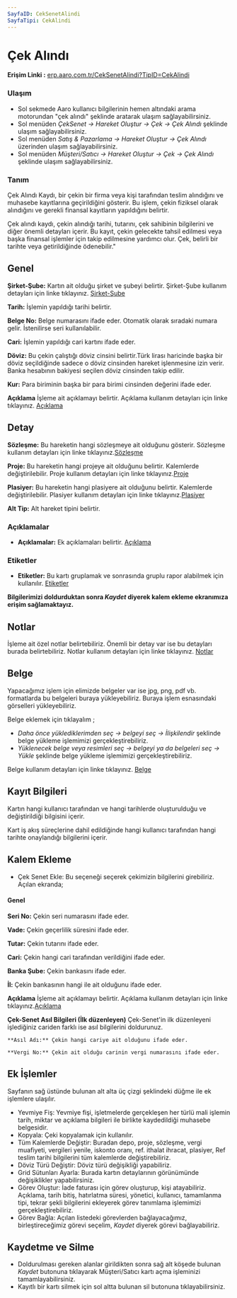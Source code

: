 ```yaml
---
SayfaID: CekSenetAlindi
SayfaTipi: CekAlindi
---
```


# Çek Alındı 

**Erişim Linki :** [erp.aaro.com.tr/CekSenetAlindi?TipID=CekAlindi](https://erp.aaro.com.tr/CekSenetAlindi?TipID=CekAlindi)

### Ulaşım

- Sol sekmede Aaro kullanıcı bilgilerinin hemen altındaki arama motorundan "çek alındı" şeklinde aratarak ulaşım sağlayabilirsiniz.
- Sol menüden *ÇekSenet -> Hareket Oluştur -> Çek -> Çek Alındı* şeklinde ulaşım sağlayabilirsiniz. 
- Sol menüden *Satış & Pazarlama -> Hareket Oluştur -> Çek Alındı* üzerinden ulaşım sağlayabilirsiniz. 
- Sol menüden *Müşteri/Satıcı -> Hareket Oluştur -> Çek -> Çek Alındı* şeklinde ulaşım sağlayabilirsiniz. 

### Tanım 

Çek Alındı Kaydı, bir çekin bir firma veya kişi tarafından teslim alındığını ve muhasebe kayıtlarına geçirildiğini gösterir. Bu işlem, çekin fiziksel olarak alındığını ve gerekli finansal kayıtların yapıldığını belirtir.

 Çek alındı kaydı, çekin alındığı tarihi, tutarını, çek sahibinin bilgilerini ve diğer önemli detayları içerir. Bu kayıt, çekin gelecekte tahsil edilmesi veya başka finansal işlemler için takip edilmesine yardımcı olur. Çek, belirli bir tarihte veya getirildiğinde ödenebilir."

## Genel

**Şirket-Şube:** Kartın ait olduğu şirket ve şubeyi belirtir. Şirket-Şube kullanım detayları için linke tıklayınız. [Şirket-Şube](../TemelOzellikler/SirketSubeKart.md)

**Tarih:** İşlemin yapıldığı tarihi belirtir. 

**Belge No:** Belge numarasını ifade eder. Otomatik olarak sıradaki numara gelir. İstenilirse seri kullanılabilir.

**Cari:** İşlemin yapıldığı cari kartını ifade eder. 

**Döviz:** Bu çekin çalıştığı döviz cinsini belirtir.Türk lirası haricinde başka bir döviz seçildiğinde sadece o döviz cinsinden hareket işlenmesine izin verir. 
Banka hesabının bakiyesi seçilen döviz cinsinden takip edilir.

**Kur:** Para biriminin başka bir para birimi cinsinden değerini ifade eder. 

**Açıklama** İşleme ait açıklamayı belirtir. Açıklama kullanım detayları için linke tıklayınız. [Açıklama](../TemelOzellikler/Aciklama.md)

## Detay

**Sözleşme:** Bu hareketin hangi sözleşmeye ait olduğunu gösterir. Sözleşme kullanım detayları için linke tıklayınız.[Sözleşme](../TemelOzellikler/Sozlesme.md)

**Proje:** Bu hareketin hangi projeye ait olduğunu belirtir. Kalemlerde değiştirilebilir. Proje kullanım detayları için linke tıklayınız.[Proje](../TemelOzellikler/Proje.md)

**Plasiyer:** Bu hareketin hangi plasiyere ait olduğunu belirtir. Kalemlerde değiştirilebilir. Plasiyer kullanım detayları için linke tıklayınız.[Plasiyer](../TemelOzellikler/Plasiyer.md)

**Alt Tip:** Alt hareket tipini belirtir.

### Açıklamalar

- **Açıklamalar:** Ek açıklamaları belirtir. [Açıklama](/TemelOzellikler/Aciklama.md "Açıklama")	

### Etiketler

- **Etiketler:** Bu kartı gruplamak ve sonrasında gruplu rapor alabilmek için kullanılır. [Etiketler](/TemelOzellikler/Etiketler.md "Etiketler")

**Bilgilerimizi doldurduktan sonra *Kaydet* diyerek kalem ekleme ekranımıza erişim sağlamaktayız.**


## Notlar 

İşleme ait özel notlar belirtebiliriz. 
Önemli bir detay var ise bu detayları burada belirtebiliriz.
Notlar kullanım detayları için linke tıklayınız. [Notlar](../TemelOzellikler/Notlar.md)

## Belge

Yapacağımız işlem için elimizde belgeler var ise jpg, png, pdf vb. formatlarda bu belgeleri buraya yükleyebiliriz.
Buraya işlem esnasındaki görselleri yükleyebiliriz.

Belge eklemek için tıklayalım ;

- *Daha önce yüklediklerimden seç -> belgeyi seç -> İlişkilendir* şeklinde belge yükleme işlemimizi gerçekleştirebiliriz.
- *Yüklenecek belge veya resimleri seç -> belgeyi ya da belgeleri seç -> Yükle* şeklinde belge yükleme işlemimizi gerçekleştirebiliriz.

Belge kullanım detayları için linke tıklayınız. [Belge](../TemelOzellikler/Belgeler.md)

## Kayıt Bilgileri

Kartın hangi kullanıcı tarafından ve hangi tarihlerde oluşturulduğu ve değiştirildiği bilgisini içerir.

Kart iş akış süreçlerine dahil edildiğinde hangi kullanıcı tarafından hangi tarihte onaylandığı bilgilerini içerir.  

## Kalem Ekleme 

- Çek Senet Ekle: Bu seçeneği seçerek çekimizin bilgilerini girebiliriz.
	Açılan ekranda;	

#### Genel

**Seri No:** Çekin seri numarasını ifade eder.

**Vade:** Çekin geçerlilik süresini ifade eder.

**Tutar:** Çekin tutarını ifade eder.

**Cari:** Çekin hangi cari tarafından verildiğini ifade eder.

**Banka Şube:** Çekin bankasını ifade eder.

**İl:** Çekin bankasının hangi ile ait olduğunu ifade eder.

**Açıklama** İşleme ait açıklamayı belirtir. Açıklama kullanım detayları için linke tıklayınız.[Açıklama](../TemelOzellikler/Aciklama.md)

**Çek-Senet Asıl Bilgileri (İlk düzenleyen)**
	Çek-Senet'in ilk düzenleyeni işlediğiniz cariden farklı ise asıl bilgilerini doldurunuz.

	**Asıl Adı:** Çekin hangi cariye ait olduğunu ifade eder.

	**Vergi No:** Çekin ait olduğu carinin vergi numarasını ifade eder.

## Ek İşlemler

 Sayfanın sağ üstünde bulunan alt alta üç çizgi şeklindeki düğme ile ek işlemlere ulaşılır.
- Yevmiye Fiş: Yevmiye fişi, işletmelerde gerçekleşen her türlü mali işlemin tarih, miktar ve açıklama bilgileri ile birlikte kaydedildiği muhasebe belgesidir.
- Kopyala: Çeki kopyalamak için kullanılır.
- Tüm Kalemlerde Değiştir: Buradan depo, proje, sözleşme, vergi muafiyeti, vergileri yenile, iskonto oranı, ref. ithalat ihracat, plasiyer, Ref teslim tarihi bilgilerini tüm kalemlerde değiştirebiliriz.
- Döviz Türü Değiştir: Döviz türü değişikliği yapabiliriz.
- Grid Sütunları Ayarla: Burada kartın detaylarının görünümünde değişiklikler yapabilirsiniz.
- Görev Oluştur: İade faturası için görev oluşturup, kişi atayabiliriz. Açıklama, tarih bitiş, hatırlatma süresi, yönetici, kullanıcı, tamamlanma tipi, tekrar şekli bilgilerini ekleyerek görev tanımlama işlemimizi gerçekleştirebiliriz.
- Görev Bağla: Açılan listedeki görevlerden bağlayacağımız, birleştireceğimiz görevi seçelim, *Kaydet* diyerek görevi bağlayabiliriz.

## Kaydetme ve Silme

- Doldurulması gereken alanlar girildikten sonra sağ alt köşede bulunan *Kaydet* butonuna tıklayarak Müşteri/Satıcı kartı açma işleminizi tamamlayabilirsiniz.
- Kayıtlı bir kartı silmek için sol altta bulunan sil butonuna tıklayabilirsiniz.

